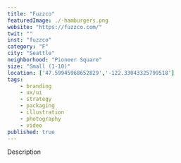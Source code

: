 ```yaml
---
title: "Fuzzco"
featuredImage: ./-hamburgers.png
website: "https://fuzzco.com/"
twit: ""
inst: "fuzzco"
category: "F"
city: "Seattle"
neighborhood: "Pioneer Square"
size: "Small (1-10)"
location: ['47.59945968652829','-122.33043325799518']
tags:
    - branding
    - ux/ui
    - strategy
    - packaging
    - illustration
    - photography
    - video
published: true
---
```


Description
